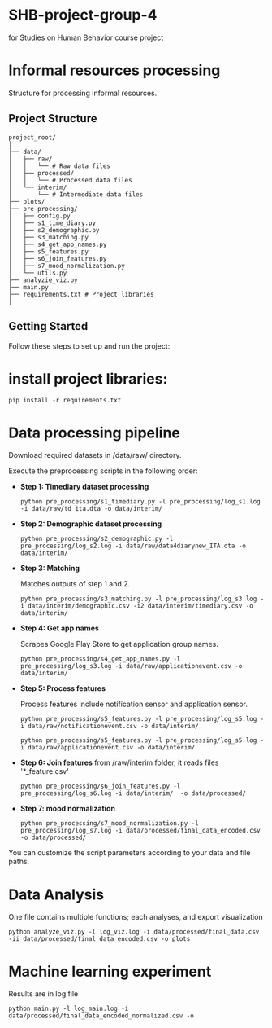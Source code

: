 # SHB-project-group-4
for Studies on Human Behavior course project

# Informal resources processing

Structure for processing informal resources.

## Project Structure

```plaintext
project_root/
│
├── data/
│   ├── raw/
│   │   └── # Raw data files
│   ├── processed/
│   │   └── # Processed data files
│   └── interim/
│       └── # Intermediate data files
├── plots/
├── pre-processing/
│   ├── config.py
│   ├── s1_time_diary.py
│   ├── s2_demographic.py 
│   ├── s3_matching.py
│   ├── s4_get_app_names.py
│   ├── s5_features.py
│   ├── s6_join_features.py
│   ├── s7_mood_normalization.py
│   └── utils.py
├── analyzie_viz.py
├── main.py
├── requirements.txt # Project libraries
│
```

## Getting Started

Follow these steps to set up and run the project:

# install project libraries:
  ```
  pip install -r requirements.txt
  ```
# Data processing pipeline

Download required datasets in /data/raw/ directory. 

Execute the preprocessing scripts in the following order:

- **Step 1: Timediary dataset processing**

  ```
  python pre_processing/s1_timediary.py -l pre_processing/log_s1.log -i data/raw/td_ita.dta -o data/interim/
  ```

- **Step 2: Demographic dataset processing**

  ```
  python pre_processing/s2_demographic.py -l pre_processing/log_s2.log -i data/raw/data4diarynew_ITA.dta -o data/interim/
  ```

- **Step 3: Matching**

  Matches outputs of step 1 and 2. 
  ```
  python pre_processing/s3_matching.py -l pre_processing/log_s3.log -i data/interim/demographic.csv -i2 data/interim/timediary.csv -o data/interim/
  ```

- **Step 4: Get app names**

  Scrapes Google Play Store to get application group names. 
  ```
  python pre_processing/s4_get_app_names.py -l pre_processing/log_s3.log -i data/raw/applicationevent.csv -o data/interim/
  ```

- **Step 5: Process features**

  Process features include notification sensor and application sensor. 
  ```
  python pre_processing/s5_features.py -l pre_processing/log_s5.log -i data/raw/notificationevent.csv -o data/interim/

  python pre_processing/s5_features.py -l pre_processing/log_s5.log -i data/raw/applicationevent.csv -o data/interim/
  ```

- **Step 6: Join features**
  from /raw/interim folder, it reads files '*_feature.csv'
  ```
  python pre_processing/s6_join_features.py -l pre_processing/log_s6.log -i data/interim/  -o data/processed/
  ```
  
- **Step 7: mood normalization**

   ```
  python pre_processing/s7_mood_normalization.py -l pre_processing/log_s7.log -i data/processed/final_data_encoded.csv -o data/processed/
  ```

You can customize the script parameters according to your data and file paths.


# Data Analysis

One file contains multiple functions; each analyses, and export visualization
  ```
  python analyze_viz.py -l log_viz.log -i data/processed/final_data.csv -ii data/processed/final_data_encoded.csv -o plots
  ```

# Machine learning experiment
  Results are in log file
  ```
  python main.py -l log_main.log -i data/processed/final_data_encoded_normalized.csv -o
  ```


